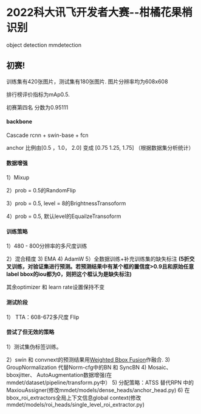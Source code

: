 # 2022科大讯飞开发者大赛--柑橘花果梢识别
object detection  mmdetection

## 初赛!
训练集有420张图片，测试集有180张图片. 图片分辨率均为608x608

排行榜评价指标为mAp0.5.

初赛第四名  分数为0.95111



#### backbone
Cascade rcnn + swin-base + fcn

anchor 比例由[0.5 ，1.0， 2.0] 变成 [0.75  1.25,  1.75] （根据数据集分析统计）


#### 数据增强
1）Mixup

2）prob = 0.5的RandomFlip

3）prob = 0.5, level = 8的BrightnessTransoform

4）prob = 0.5, 默认level的EquailzeTransoform

#### 训练策略
1）480 - 800分辨率的多尺度训练

2）混合精度
3)  EMA
4)   AdamW
5）全数据训练+补充训练集的缺失标注  **(5折交叉训练，对验证集进行预测。若预测结果中有某个框的置信度>0.9且和原始任意label bbox的iou都为0，则把这个框认为是缺失标注)**


其余optimizer 和  learn rate设置保持不变

#### 测试阶段
1） TTA：608-672多尺度  Flip


#### 尝试了但无效的策略
1）测试集伪标签训练。 

2）swin 和 convnext的预测结果用[Weighted Bbox Fusion](https://github.com/ZFTurbo/Weighted-Boxes-Fusion)作融合.
3)  GroupNormalization 代替Norm-cfg中的BN 和 SyncBN
4)   Mosaic、 bboxjitter、 AutoAugmentation数据增强(在mmdet/dataset/pipeline/transform.py中）
5)   分配策略：ATSS 替代RPN 中的 MaxiouAssigner(修改mmdet/models/dense_heads/anchor_head.py) 
6)   在bbox_roi_extractors全局上下文信息global context(修改mmdet/models/roi_heads/single_level_roi_extractor.py)